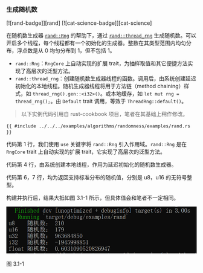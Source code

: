 ### 生成随机数

<!--
> [algorithms/randomness/rand.md](https://github.com/zzy/rust-cookbook-zh-cn/blob/master/src/algorithms/randomness/rand.md)
> <br />
> commit - 34d313413dfea8bf2c50bf3c536a493cf28dea1b - 2020.09.11
-->

[![rand-badge]][rand] [![cat-science-badge]][cat-science]

在随机数生成器 [`rand::Rng`] 的帮助下，通过 [`rand::thread_rng`] 生成随机数。可以开启多个线程，每个线程都有一个初始化的生成器。整数在其类型范围内均匀分布，浮点数是从 0 均匀分布到 1，但不包括 1。

- `rand::Rng`：`RngCore` 上自动实现的扩展 trait，为抽样取值和其它便捷方法实现了高层次的泛型方法。
- `rand::thread_rng`：创建随机数生成器线程的函数。调用后，由系统创建延迟初始化的本地线程。随机生成器线程将用于方法链（method chaining）样式，如 `thread_rng().gen::<i32>()`。或本地缓存，如 `let mut rng = thread_rng();`。由 `Default` trait 调用，等效于 `ThreadRng::default()`。

> 以下实例代码引用自 rust-cookbook 项目，笔者在其基础上稍作修改。

```rust,edition2018
{{ #include ../../../examples/algorithms/randomness/examples/rand.rs }}
```

代码第 1 行，我们使用 `use` 关键字将 `rand::Rng` 引入作用域。`rand::Rng` 是在 `RngCore` trait 上自动实现的扩展 trait，它实现了高层次的泛型方法。

代码第 4 行，由系统创建本地线程，作用为延迟初始化的随机数生成器。

代码第 6，7 行，均为返回支持标准分布的随机值，分别是 u8，u16 的无符号整型。

构建并执行后，结果大抵如图 3.1-1 所示，但具体值会和笔者不一定相同。

![rand](../../css/algorithms/rand.png)

图 3.1-1

[`rand::Rng`]: https://docs.rs/rand/*/rand/trait.Rng.html
[`rand::thread_rng`]: https://docs.rs/rand/*/rand/fn.thread_rng.html
